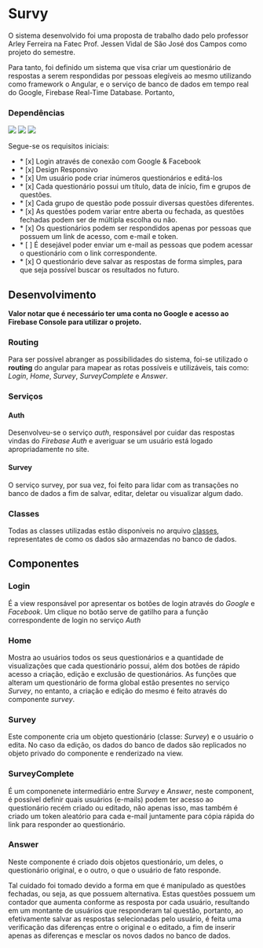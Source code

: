 # Survy

<p>O sistema desenvolvido foi uma proposta de trabalho dado pelo professor Arley Ferreira na Fatec Prof. Jessen Vidal de São José dos Campos como projeto do semestre.</p>
<p>Para tanto, foi definido um sistema que visa criar um questionário de respostas a serem respondidas por pessoas elegíveis ao mesmo utilizando como framework o Angular, e o serviço de banco de dados em tempo real do Google, Firebase Real-Time Database. Portanto,</p>
<h3>Dependências</h3>
<p>
<img src="https://img.shields.io/npm/v/@angular/core.svg?color=green&label=Angular" >
<img src="https://img.shields.io/npm/v/bulma.svg?color=green&label=bulma" >
<img src="https://img.shields.io/npm/v/firebase.svg?color=green&label=firebase" >
</p>
<p>Segue-se os requisitos iniciais:</p>
<ul>
  <li>* [x] Login através de conexão com Google & Facebook</li>
  <li>* [x] Design Responsivo</li>
  <li>* [x] Um usuário pode criar inúmeros questionários e editá-los</li>
  <li>* [x] Cada questionário possui um título, data de início, fim e grupos de questões.</li>
  <li>* [x] Cada grupo de questão pode possuir diversas questões diferentes.</li>
  <li>* [x] As questões podem variar entre aberta ou fechada, as questões fechadas podem ser de múltipla escolha ou não.</li>
  <li>* [x] Os questionários podem ser respondidos apenas por pessoas que possuem um link de acesso, com e-mail e token.</li>
  <li>* [ ] É desejável poder enviar um e-mail as pessoas que podem acessar o questionário com o link correspondente.</li>
  <li>* [x] O questionário deve salvar as respostas de forma simples, para que seja possível buscar os resultados no futuro.</li>
</ul>

<h2>Desenvolvimento</h2>
<b>Valor notar que é necessário ter uma conta no Google e acesso ao Firebase Console para utilizar o projeto.</b>
<h3>Routing</h3>
<p>Para ser possível abranger as possibilidades do sistema, foi-se utilizado o <b>routing</b> do angular para mapear as rotas possíveis e utilizáveis, tais como: <i>Login</i>, <i>Home</i>, <i>Survey</i>, <i>SurveyComplete</i> e <i>Answer</i>.</p>
<h3>Serviços</h3>
<h4>Auth</h4>
<p>Desenvolveu-se o serviço <i>auth</i>, responsável por cuidar das respostas vindas do <i>Firebase Auth</i> e averiguar se um usuário está logado apropriadamente no site.</p>
<h4>Survey</h4>
<p>O serviço survey, por sua vez, foi feito para lidar com as transações no banco de dados a fim de salvar, editar, deletar ou visualizar algum dado.</p>
<h3>Classes</h3>
<p>Todas as classes utilizadas estão disponíveis no arquivo <a href="https://github.com/GomesDosSantos/Survy-webapp/blob/master/src/app/classes.ts">classes</a>, representates de como os dados são armazendas no banco de dados.</p>

<h2>Componentes</h2>

<h3>Login</h3>
<p>É a view responsável por apresentar os botões de login através do <i>Google</i> e <i>Facebook</i>. Um clique no botão serve de gatilho para a função correspondente de login no serviço <i>Auth</i></p>

<h3>Home</h3>
<p>Mostra ao usuários todos os seus questionários e a quantidade de visualizações que cada questionário possui, além dos botões de rápido acesso a criação, edição e exclusão de questionários. As funções que alteram um questionário de forma global estão presentes no serviço <i>Survey</i>, no entanto, a criação e edição do mesmo é feito através do componente <i>survey</i>.</p>

<h3>Survey</h3>
<p>Este componente cria um objeto questionário (classe: <i>Survey</i>) e o usuário o edita. No caso da edição, os dados do banco de dados são replicados no objeto privado do componente e renderizado na view.</p>

<h3>SurveyComplete</h3>
<p>É um componenete intermediário entre <i>Survey</i> e <i>Answer</i>, neste component, é possível definir quais usuários (e-mails) podem ter acesso ao questionário recém criado ou editado, não apenas isso, mas também é criado um token aleatório para cada e-mail juntamente para cópia rápida do link para responder ao questionário.</p>

<h3>Answer</h3>
<p>Neste componente é criado dois objetos questionário, um deles, o questionário original, e o outro, o que o usuário de fato responde.</p>
<p>Tal cuidado foi tomado devido a forma em que é manipulado as questões fechadas, ou seja, as que possuem alternativa. Estas questões possuem um contador que aumenta conforme as resposta por cada usuário, resultando em um montante de usuários que responderam tal questão, portanto, ao efetivamente salvar as respostas selecionadas pelo usuário, é feita uma verificação das diferenças entre o original e o editado, a fim de inserir apenas as diferenças e mesclar os novos dados no banco de dados.</p>





